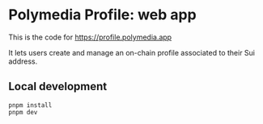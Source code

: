 # Polymedia Profile: web app

This is the code for https://profile.polymedia.app

It lets users create and manage an on-chain profile associated to their Sui address.

## Local development

```
pnpm install
pnpm dev
```
